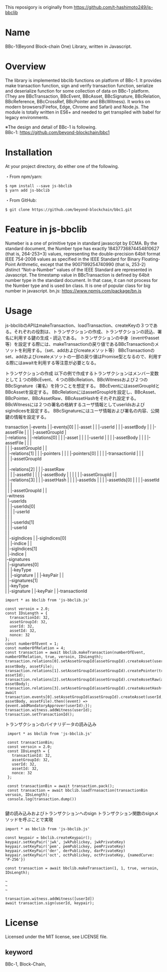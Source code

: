 This reposigory is originally from https://github.com/t-hashimoto249/js-bbclib

Name
=====
BBc-1(Beyond Block-chain One) Library, written in Javascript. 

# Overview
The library is implemented bbclib functions on platform of BBc-1.
It provides make transaction function, sign and verify transaction function, serialize and deserialize function for some collection of data on BBc-1 platform. (They are BBcTransaction, BBcEvent, BBcAsset, BBcSignature, BBcRelation, BBcReference, BBcCrossRef, BBcPointer and BBcWitness).
It works on modern browsers(Firefox, Edge, Chrome and Safari) and Node.js. 
The module is totally written in ES6+ and needed to get transpiled with babel for legacy environments.

※The design and detail of BBc-1 is following.<br>
BBc-1: https://github.com/beyond-blockchain/bbc1

  
# Installation
At your project directory, do either one of the following.

・From npm/yarn:
```$xslt
$ npm install --save js-bbclib
$ yarn add js-bbclib
```

・From GitHub:
```$xslt
$ git clone https://github.com/beyond-blockchain/bbc1.git
```

# Feature in js-bbclib 

Numeber is a one of primitive type in standard javascript by ECMA.
By the standard document, the Number type has exactly 18437736874454810627 (that is, 264-253+3) values, representing the double-precision 64bit format IEEE 754-2008 values as specified in the IEEE Standard for Binary Floating-Point Arithmetic, except that the 9007199254740990 (that is, 253-2) distinct “Not-a-Number” values of the IEEE Standard are represented in Javascript. The timestamp value in BBcTransaction is defined by 64bit number type in the standard document. In that case, it can not process for the Number type and is used bn class. It is one of popular class for big number in javascript. 
bn.js: https://www.npmjs.com/package/bn.js

 
# Usage
js-bbclibのAPIはmakeTransaction、loadTransaction、createKeyの３つである。それぞれの役割は、トランザクションの作成、トランザクションの読込、署名に利用する鍵の生成・読込である。
トランザクションの中身（eventやasset等）を設定する際には、makeTransactionの戻り値であるBBcTransactionのメソットを利用する。（set、addおよびcreateメソット等）
BBcTransactionのset、addおよびcreateメソットの一部の戻り値はPromise型となるので、利用する際にはawaitを利用する等注意が必要となる。

トランザクションの作成
以下の例で作成するトランザクションはメンバー変数として１つのBBcEvent、４つのBBcRelation、BBcWitnessおよび２つのBBcSignature（署名）を持つことを想定する。
BBcEventにはassetGroupIdとBBcAssetを設定する。
BBcRelationにはassetGroupIdを設定し、BBcAsset、BBcPointer、BBcAssetRaw、BBcAssetHashをそれぞれ設定する。
BBcWitnessには２つの署名の格納するユーザ情報としてuserIdsおよびsigIndicesを設定する。
BBcSignatureにはユーザ情報および署名の内容、公開鍵の情報を設定する。

transaction
  |-events
  |  |-events[0]
  |     |-asset
  |     |  |-userId
  |     |  |-assetBody
  |     |  |-assetFile
  |     |
  |     |-assetGroupId
  |     
  |-relations
  |  |-relations[0]
  |  |  |-asset
  |  |  |  |-userId
  |  |  |  |-assetBody
  |  |  |  |-assetFile
  |  |  |  
  |  |  |-assetGroupId 
  |  |    
  |  |-relations[1]
  |  |  |-pointers
  |  |  |  |-pointers[0]
  |  |  |     |-transactionId
  |  |  |  
  |  |  |-assetGroupId  
  |  |      
  |  |-relations[2]
  |  |  |-assetRaw  
  |  |  |  |-assetId
  |  |  |  |-assetBody
  |  |  |
  |  |  |-assetGroupId
  |  |     
  |  |-relations[3]
  |  |  |-assetHash 
  |  |  |  |-assetIds 
  |  |  |     |-assetIds[0]
  |  |  |        |-assetId
  |  |  |        
  |  |  |-assetGroupId
  |  |         
  |-witness        
  |  |-userIds        
  |  |  |-userIds[0]        
  |  |  |  |-userId  
  |  |  |      
  |  |  |-userIds[1]      
  |  |     |-userId   
  |  |        
  |  |-sigIndices
  |     |-sigIndices[0]      
  |     |  |-indice
  |     |  
  |     |-sigIndices[1]      
  |       |-indice
  |    
  |-signatures    
  |  |-signatures[0]   
  |  |  |-keyType  
  |  |  |-signature
  |  |  |-keyPair
  |  |   
  |  |-signatures[1]   
  |     |-keyType  
  |     |-signature
  |     |-keyPair
  |
  |-transactionId

```
import * as bbclib from 'js-bbclib.js'

const versoin = 2.0;
const IDsLength = {
  transactionId: 32,
  assetGroupId: 32,
  userId: 32,
  assetId: 32,
  nonce: 32
};
const numberOfEvent = 1;
const numberOfRelation = 4;
const transaction = await bbclib.makeTransaction(numberOfEvent, numberOfRelation, true, versoin, IDsLength); 
transaction.relations[0].setAssetGroupId(assetGroupId).createAsset(userId, assetBody, assetFile);　
transaction.relations[1].setAssetGroupId(assetGroupId).createPointer(transactionId, assetId);
transaction.relations[2].setAssetGroupId(assetGroupId).createAssetRaw(assetId, assetBody);
transaction.relations[3].setAssetGroupId(assetGroupId).createAssetHash([assetId]);
await transaction.events[0].setAssetGroupId(assetGroupId).createAsset(userId, assetBody, assetFile).then((event) => {event.addMandatoryApprover(userId);});
transaction.witness.addWitness(userId);
transaction.setTransactionId();

```

トランザクションのバイナリデータの読み込み
```
 import * as bbclib from 'js-bbclib.js'
 
 const transactionBin;
 const versoin = 2.0;
 const IDsLength = {
   transactionId: 32,
   assetGroupId: 32,
   userId: 32,
   assetId: 32,
   nonce: 32
 };
 
 const transactionBin = await transaction.pack();
 const transaction = await bbclib.loadTrnasaction(transactionBin versoin, IDsLength); 
 console.log(transaction.dump())
 
```

鍵の読み込みおよびトランザクションへのsign
トランザクション関数のsignメソッドを呼ぶことで実現
```
import * as bbclib from 'js-bbclib.js'

const keypair = bbclib.createKeypair(); 
keypair.setKeyPair('jwk', jwkPublickey, jwkPrivateKey)
keypair.setKeyPair('pem', pemPublickey, pemPrivateKey)
keypair.setKeyPair('der', derPublickey, darPrivateKey)
keypair.setKeyPair('oct', octPublickey, octPrivateKey, {namedCurve: 'P-256'})

const transaction = await bbclib.makeTransaction(1, 1, true, versoin, IDsLength); 

~
~
~

transaction.witness.addWitness([userId])
await transaction.sign(userId, keypair);

```




# License
Licensed under the MIT license, see LICENSE file.

## keyword
BBc-1, Block-Chain, 
